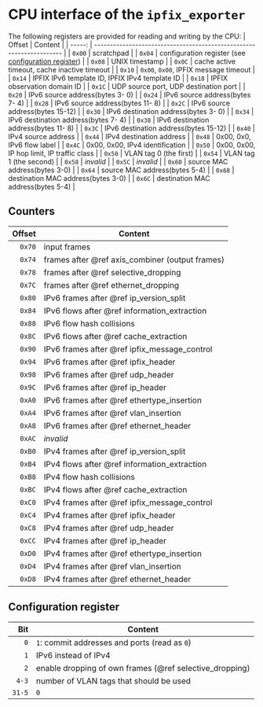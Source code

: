 # CPU interface of the `ipfix_exporter`

The following registers are provided for reading and writing by the CPU:
| Offset | Content                                                              |
| -----: | -------------------------------------------------------------------- |
| `0x00` | scratchpad                                                           |
| `0x04` | configuration register (see [configuration register](#config_reg))   |
| `0x08` | UNIX timestamp                                                       |
| `0x0C` | cache active timeout, cache inactive timeout                         |
| `0x10` | `0x00`, `0x00`, IPFIX message timeout                                |
| `0x14` | IPFIX IPv6 template ID, IPFIX IPv4 template ID                       |
| `0x18` | IPFIX observation domain ID                                          |
| `0x1C` | UDP source port, UDP destination port                                |
| `0x20` | IPv6 source address(bytes  3- 0)                                     |
| `0x24` | IPv6 source address(bytes  7- 4)                                     |
| `0x28` | IPv6 source address(bytes 11- 8)                                     |
| `0x2C` | IPv6 source address(bytes 15-12)                                     |
| `0x30` | IPv6 destination address(bytes  3- 0)                                |
| `0x34` | IPv6 destination address(bytes  7- 4)                                |
| `0x38` | IPv6 destination address(bytes 11- 8)                                |
| `0x3C` | IPv6 destination address(bytes 15-12)                                |
| `0x40` | IPv4 source address                                                  |
| `0x44` | IPv4 destination address                                             |
| `0x48` | 0x00, 0x0, IPv6 flow label                                           |
| `0x4C` | 0x00, 0x00, IPv4 identification                                      |
| `0x50` | 0x00, 0x00, IP hop limit, IP traffic class                           |
| `0x50` | VLAN tag 0 (the first)                                               |
| `0x54` | VLAN tag 1 (the second)                                              |
| `0x58` | *invalid*                                                            |
| `0x5C` | *invalid*                                                            |
| `0x60` | source MAC address(bytes 3-0)                                        |
| `0x64` | source MAC address(bytes 5-4)                                        |
| `0x68` | destination MAC address(bytes 3-0)                                   |
| `0x6C` | destination MAC address(bytes 5-4)                                   |

## Counters
| Offset | Content                                         |
| -----: | ----------------------------------------------- |
| `0x70` | input frames                                    |
| `0x74` | frames after @ref axis_combiner (output frames) |
| `0x78` | frames after @ref selective_dropping            |
| `0x7C` | frames after @ref ethernet_dropping             |
| `0x80` | IPv6 frames after @ref ip_version_split         |
| `0x84` | IPv6 flows after @ref information_extraction    |
| `0x88` | IPv6 flow hash collisions                       |
| `0x8C` | IPv6 flows after @ref cache_extraction          |
| `0x90` | IPv6 frames after @ref ipfix_message_control    |
| `0x94` | IPv6 frames after @ref ipfix_header             |
| `0x98` | IPv6 frames after @ref udp_header               |
| `0x9C` | IPv6 frames after @ref ip_header                |
| `0xA0` | IPv6 frames after @ref ethertype_insertion      |
| `0xA4` | IPv6 frames after @ref vlan_insertion           |
| `0xA8` | IPv6 frames after @ref ethernet_header          |
| `0xAC` | *invalid*                                       |
| `0xB0` | IPv4 frames after @ref ip_version_split         |
| `0xB4` | IPv4 flows after @ref information_extraction    |
| `0xB8` | IPv4 flow hash collisions                       |
| `0xBC` | IPv4 flows after @ref cache_extraction          |
| `0xC0` | IPv4 frames after @ref ipfix_message_control    |
| `0xC4` | IPv4 frames after @ref ipfix_header             |
| `0xC8` | IPv4 frames after @ref udp_header               |
| `0xCC` | IPv4 frames after @ref ip_header                |
| `0xD0` | IPv4 frames after @ref ethertype_insertion      |
| `0xD4` | IPv4 frames after @ref vlan_insertion           |
| `0xD8` | IPv4 frames after @ref ethernet_header          |

<h2 id="config_reg">Configuration register</h2>

| Bit    | Content                                                 |
| -----: | ------------------------------------------------------- |
|    `0` | `1`: commit addresses and ports (read as `0`)           |
|    `1` | IPv6 instead of IPv4                                    |
|    `2` | enable dropping of own frames (@ref selective_dropping) |
|  `4-3` | number of VLAN tags that should be used                 |
| `31-5` | `0`                                                     |
